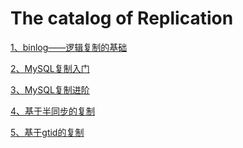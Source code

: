 # The catalog of Replication

[1、binlog——逻辑复制的基础][1]

[2、MySQL复制入门][2]

[3、MySQL复制进阶][3]

[4、基于半同步的复制][4]

[5、基于gtid的复制][5]

  [1]:https://github.com/Ezail3/Note/blob/master/DB/MySQL/Replication/about_binlog.md
  [2]:https://github.com/Ezail3/Note/blob/master/DB/MySQL/Replication/replication_basic.md
  [3]:https://github.com/Ezail3/Note/blob/master/DB/MySQL/Replication/replication_advanced.md
  [4]:https://github.com/Ezail3/Note/blob/master/DB/MySQL/Replication/semi-sync_replication.md
  [5]:https://github.com/Ezail3/Note/blob/master/DB/MySQL/Replication/gtid.md

